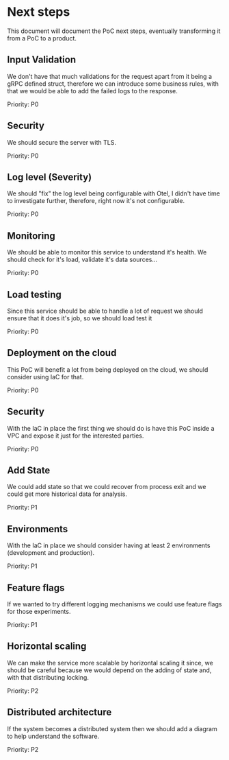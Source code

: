 # Next steps

This document will document the PoC next steps, eventually transforming it from a PoC to a product.

## Input Validation

We don't have that much validations for the request apart from it being a gRPC defined struct, therefore we can introduce some business rules, with that we would be able to add the failed logs to the response.

Priority: P0

## Security

We should secure the server with TLS.

Priority: P0

## Log level (Severity)

We should "fix" the log level being configurable with Otel, I didn't have time to investigate further, therefore, right now it's not configurable.

Priority: P0

## Monitoring

We should be able to monitor this service to understand it's health. We should check for it's load, validate it's data sources...

Priority: P0

## Load testing

Since this service should be able to handle a lot of request we should ensure that it does it's job, so we should load test it

Priority: P0

## Deployment on the cloud

This PoC will benefit a lot from being deployed on the cloud, we should consider using IaC for that.

Priority: P0

## Security

With the IaC in place the first thing we should do is have this PoC inside a VPC and expose it just for the interested parties.

Priority: P0

## Add State

We could add state so that we could recover from process exit and we could get more historical data for analysis.

Priority: P1

## Environments

With the IaC in place we should consider having at least 2 environments (development and production).

Priority: P1

## Feature flags

If we wanted to try different logging mechanisms we could use feature flags for those experiments.

Priority: P1

## Horizontal scaling

We can make the service more scalable by horizontal scaling it since, we should be careful because we would depend on the adding of state and, with that distributing locking.

Priority: P2

## Distributed architecture

If the system becomes a distributed system then we should add a diagram to help understand the software.

Priority: P2